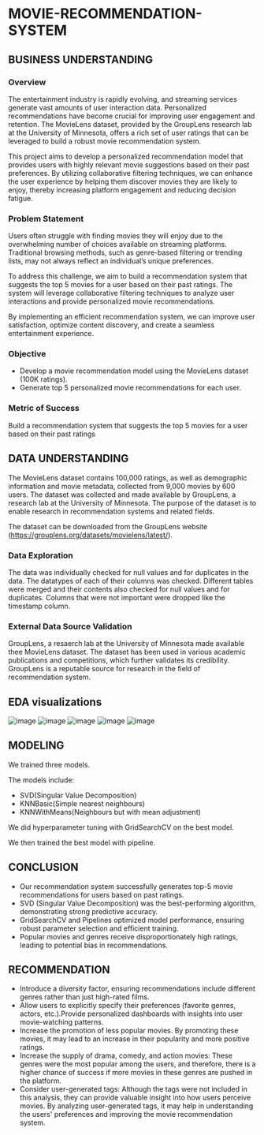 # MOVIE-RECOMMENDATION-SYSTEM
## BUSINESS UNDERSTANDING 
### Overview
The entertainment industry is rapidly evolving, and streaming services generate vast amounts of user interaction data. Personalized recommendations have become crucial for improving user engagement and retention. The MovieLens dataset, provided by the GroupLens research lab at the University of Minnesota, offers a rich set of user ratings that can be leveraged to build a robust movie recommendation system.

This project aims to develop a personalized recommendation model that provides users with highly relevant movie suggestions based on their past preferences. By utilizing collaborative filtering techniques, we can enhance the user experience by helping them discover movies they are likely to enjoy, thereby increasing platform engagement and reducing decision fatigue.
### Problem Statement
Users often struggle with finding movies they will enjoy due to the overwhelming number of choices available on streaming platforms. Traditional browsing methods, such as genre-based filtering or trending lists, may not always reflect an individual’s unique preferences.

To address this challenge, we aim to build a recommendation system that suggests the top 5 movies for a user based on their past ratings. The system will leverage collaborative filtering techniques to analyze user interactions and provide personalized movie recommendations.

By implementing an efficient recommendation system, we can improve user satisfaction, optimize content discovery, and create a seamless entertainment experience.
### Objective
- Develop a movie recommendation model using the MovieLens dataset (100K ratings).
- Generate top 5 personalized movie recommendations for each user.
### Metric of Success
Build a recommendation system that suggests the top 5 movies for a user based on their past ratings
## DATA UNDERSTANDING
The MovieLens dataset contains 100,000 ratings, as well as demographic information and movie metadata, collected from 9,000 movies by 600 users. The dataset was collected and made available by GroupLens, a research lab at the University of Minnesota. The purpose of the dataset is to enable research in recommendation systems and related fields.

The dataset can be downloaded from the GroupLens website (https://grouplens.org/datasets/movielens/latest/).
### Data Exploration
The data was individually checked for null values and for duplicates in the data. The datatypes of each of their columns was checked. Different tables were merged and their contents also checked for null values and for duplicates. Columns that were not important were dropped like the timestamp column.
### External Data Source Validation
GroupLens, a resaerch lab at the University of Minnesota made available thee MovieLens dataset. The dataset has been used in various academic publications and competitions, which further validates its credibility. GroupLens is a reputable source for research in the field of recommendation system.
## EDA visualizations
![image](https://github.com/user-attachments/assets/787e75f2-0b9b-49a6-8056-94353263c8bf)
![image](https://github.com/user-attachments/assets/89340fcc-0f98-46ac-8526-baa4586df27c)
![image](https://github.com/user-attachments/assets/9359d5c0-a3af-48d6-bccc-30a15236fa82)
![image](https://github.com/user-attachments/assets/c506ad78-e60f-4110-912a-f0f6439ce329)
![image](https://github.com/user-attachments/assets/66050b90-0e63-4f81-a9f7-6790d51c2dd4)
## MODELING
We trained three models.

The models include:
 - SVD(Singular Value Decomposition)
 - KNNBasic(Simple nearest neighbours)
 - KNNWithMeans(Neighbours but with mean adjustment)

We did hyperparameter tuning with GridSearchCV on the best model.

We then trained the best model with pipeline.
## CONCLUSION
- Our recommendation system successfully generates top-5 movie recommendations for users based on past ratings.
- SVD (Singular Value Decomposition) was the best-performing algorithm, demonstrating strong predictive accuracy.
- GridSearchCV and Pipelines optimized model performance, ensuring robust parameter selection and efficient training.
- Popular movies and genres receive disproportionately high ratings, leading to potential bias in recommendations.
## RECOMMENDATION
- Introduce a diversity factor, ensuring recommendations include different genres rather than just high-rated films.
- Allow users to explicitly specify their preferences (favorite genres, actors, etc.).Provide personalized dashboards with insights into user movie-watching patterns.
- Increase the promotion of less popular movies. By promoting these movies, it may lead to an increase in their popularity and more positive ratings.
- Increase the supply of drama, comedy, and action movies: These genres were the most popular among the users, and therefore, there is a higher chance of success if more movies in these genres are pushed in the platform.
- Consider user-generated tags: Although the tags were not included in this analysis, they can provide valuable insight into how users perceive movies. By analyzing user-generated tags, it may help in understanding the users' preferences and improving the movie recommendation system.
